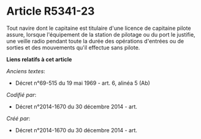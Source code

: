 # Article R5341-23

Tout navire dont le capitaine est titulaire d'une licence de capitaine pilote assure, lorsque l'équipement de la station de
pilotage ou du port le justifie, une veille radio pendant toute la durée des opérations d'entrées ou de sorties et des
mouvements qu'il effectue sans pilote.

**Liens relatifs à cet article**

_Anciens textes_:

  - Décret n°69-515 du 19 mai 1969 - art. 6, alinéa 5 (Ab)

_Codifié par_:

  - Décret n°2014-1670 du 30 décembre 2014 - art.

_Créé par_:

  - Décret n°2014-1670 du 30 décembre 2014 - art.
